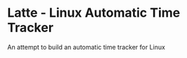 Latte - Linux Automatic Time Tracker
============================

An attempt to build an automatic time tracker for Linux
